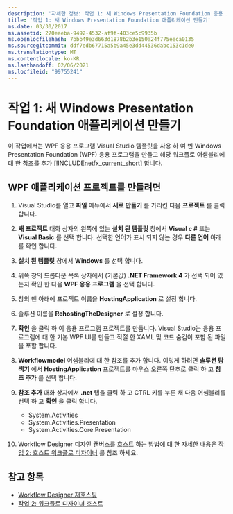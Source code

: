 ```yaml
---
description: '자세한 정보: 작업 1: 새 Windows Presentation Foundation 응용 프로그램 만들기'
title: '작업 1: 새 Windows Presentation Foundation 애플리케이션 만들기'
ms.date: 03/30/2017
ms.assetid: 270eaeba-9492-4532-af9f-403ce5c9935b
ms.openlocfilehash: 7bbb49e3d663d1878b2b3e150a24f775eeca0135
ms.sourcegitcommit: ddf7edb67715a5b9a45e3dd44536dabc153c1de0
ms.translationtype: MT
ms.contentlocale: ko-KR
ms.lasthandoff: 02/06/2021
ms.locfileid: "99755241"
---
```

# <a name="task-1-create-a-new-windows-presentation-foundation-application"></a>작업 1: 새 Windows Presentation Foundation 애플리케이션 만들기

이 작업에서는 WPF 응용 프로그램 Visual Studio 템플릿을 사용 하 여 빈 Windows Presentation Foundation (WPF) 응용 프로그램을 만들고 해당 워크플로 어셈블리에 대 한 참조를 추가 [!INCLUDE[netfx_current_short](../../../includes/netfx-current-short-md.md)] 합니다.  
  
## <a name="to-create-the-wpf-application-project"></a>WPF 애플리케이션 프로젝트를 만들려면

1. Visual Studio를 열고 **파일** 메뉴에서 **새로 만들기** 를 가리킨 다음 **프로젝트** 를 클릭 합니다.

2. **새 프로젝트** 대화 상자의 왼쪽에 있는 **설치 된 템플릿** 창에서 **Visual c #** 또는 **Visual Basic** 를 선택 합니다. 선택한 언어가 표시 되지 않는 경우 **다른 언어** 아래를 확인 합니다.

3. **설치 된 템플릿** 창에서 **Windows** 를 선택 합니다.

4. 위쪽 창의 드롭다운 목록 상자에서 (기본값) **.NET Framework 4** 가 선택 되어 있는지 확인 한 다음 **WPF 응용 프로그램** 을 선택 합니다.

5. 창의 맨 아래에 프로젝트 이름을 **HostingApplication** 로 설정 합니다.

6. 솔루션 이름을 **RehostingTheDesigner** 로 설정 합니다.

7. **확인** 을 클릭 하 여 응용 프로그램 프로젝트를 만듭니다. Visual Studio는 응용 프로그램에 대 한 기본 WPF UI를 만들고 적절 한 XAML 및 코드 숨김이 포함 된 파일을 포함 합니다.

8. **Workflowmodel** 어셈블리에 대 한 참조를 추가 합니다. 이렇게 하려면 **솔루션 탐색기** 에서 **HostingApplication** 프로젝트를 마우스 오른쪽 단추로 클릭 하 고 **참조 추가** 를 선택 합니다.

9. **참조 추가** 대화 상자에서 **.net** 탭을 클릭 하 고 CTRL 키를 누른 채 다음 어셈블리를 선택 하 고 **확인** 을 클릭 합니다.

    - System.Activities
    - System.Activities.Presentation
    - System.Activities.Core.Presentation

10. Workflow Designer 디자인 캔버스를 호스트 하는 방법에 대 한 자세한 내용은 [작업 2: 호스트 워크플로 디자이너](task-2-host-the-workflow-designer.md) 를 참조 하세요.

## <a name="see-also"></a>참고 항목

- [Workflow Designer 재호스팅](rehosting-the-workflow-designer.md)
- [작업 2: 워크플로 디자이너 호스트](task-2-host-the-workflow-designer.md)
